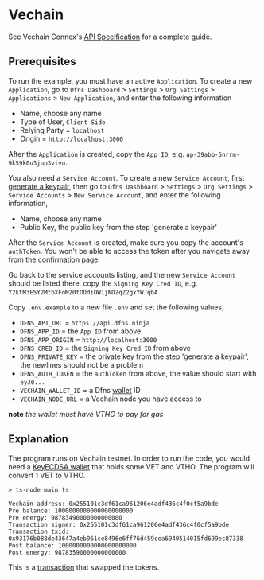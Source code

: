 # Vechain

See Vechain Connex's [API Specification](https://docs.vechain.org/connex/api-specification) for a complete guide.

## Prerequisites

To run the example, you must have an active `Application`. To create a new `Application`, go to `Dfns Dashboard` > `Settings` > `Org Settings` > `Applications` > `New Application`, and enter the following information

- Name, choose any name
- Type of User, `Client Side`
- Relying Party = `localhost`
- Origin = `http://localhost:3000`

After the `Application` is created, copy the `App ID`, e.g. `ap-39abb-5nrrm-9k59k0u3jup3vivo`.

You also need a `Service Account`. To create a new `Service Account`, first [generate a keypair](https://docs.dfns.co/dfns-docs/advanced-topics/authentication/credentials/generate-a-key-pair), then go to `Dfns Dashboard` > `Settings` > `Org Settings` > `Service Accounts` > `New Service Account`, and enter the following information,

- Name, choose any name
- Public Key, the public key from the step 'generate a keypair'

After the `Service Account` is created, make sure you copy the account's `authToken`. You won't be able to access the token after you navigate away from the confirmation page.

Go back to the service accounts listing, and the new `Service Account` should be listed there. copy the `Signing Key Cred ID`, e.g. `Y2ktM3E5Y2MtbXFoM20tODdiOW1jNDZqZ2gxYWJqbA`.

Copy `.env.example` to a new file `.env` and set the following values,

- `DFNS_API_URL` = `https://api.dfns.ninja`
- `DFNS_APP_ID` = the `App ID` from above
- `DFNS_APP_ORIGIN` = `http://localhost:3000`
- `DFNS_CRED_ID` = the `Signing Key Cred ID` from above
- `DFNS_PRIVATE_KEY` = the private key from the step 'generate a keypair', the newlines should not be a problem
- `DFNS_AUTH_TOKEN` = the `authToken` from above, the value should start with `eyJ0...`
- `VECHAIN_WALLET_ID` = a Dfns [wallet](https://docs.dfns.co/dfns-docs/api-docs/beta-wallets-api-and-nfts/create-wallet) ID
- `VECHAIN_NODE_URL` = a Vechain node you have access to

**note** _the wallet must have VTHO to pay for gas_

## Explanation

The program runs on Vechain testnet. In order to run the code, you would need a [KeyECDSA wallet](https://explore-testnet.vechain.org/accounts/0x255101c3df61ca961206e4adf436c4f0cf5a9bde/) that holds some VET and VTHO. The program will convert 1 VET to VTHO.

```shell
> ts-node main.ts

Vechain address: 0x255101c3df61ca961206e4adf436c4f0cf5a9bde
Pre balance: 1000000000000000000000
Pre energy: 98783490000000000000
Transaction signer: 0x255101c3df61ca961206e4adf436c4f0cf5a9bde
Transaction txid: 0x93176b088de43647a4eb961ce8496e6ff76d459cea6940514015fd699ec87338
Post balance: 1000000000000000000000
Post energy: 98783590000000000000
```

This is a [transaction](https://explore-testnet.vechain.org/transactions/0x93176b088de43647a4eb961ce8496e6ff76d459cea6940514015fd699ec87338#info) that swapped the tokens.
